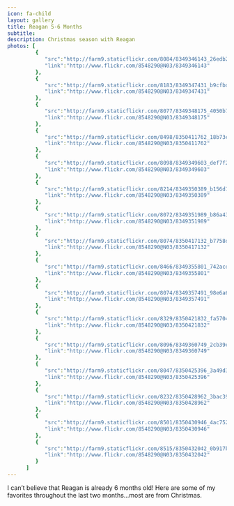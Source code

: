 ```yaml
---
icon: fa-child
layout: gallery
title: Reagan 5-6 Months
subtitle:
description: Christmas season with Reagan
photos: [
         {
            "src":"http://farm9.staticflickr.com/8084/8349346143_26edb2bb2c_z.jpg",
            "link":"http://www.flickr.com/8548290@N03/8349346143"
         },
         {
            "src":"http://farm9.staticflickr.com/8183/8349347431_b9cfbd859d_z.jpg",
            "link":"http://www.flickr.com/8548290@N03/8349347431"
         },
         {
            "src":"http://farm9.staticflickr.com/8077/8349348175_4050b754c1_z.jpg",
            "link":"http://www.flickr.com/8548290@N03/8349348175"
         },
         {
            "src":"http://farm9.staticflickr.com/8498/8350411762_18b73e3782_z.jpg",
            "link":"http://www.flickr.com/8548290@N03/8350411762"
         },
         {
            "src":"http://farm9.staticflickr.com/8098/8349349603_def7f2e6c5_z.jpg",
            "link":"http://www.flickr.com/8548290@N03/8349349603"
         },
         {
            "src":"http://farm9.staticflickr.com/8214/8349350389_b156d1e6fe_z.jpg",
            "link":"http://www.flickr.com/8548290@N03/8349350389"
         },
         {
            "src":"http://farm9.staticflickr.com/8072/8349351989_b86a43cb00_z.jpg",
            "link":"http://www.flickr.com/8548290@N03/8349351989"
         },
         {
            "src":"http://farm9.staticflickr.com/8074/8350417132_b7758db2d2_z.jpg",
            "link":"http://www.flickr.com/8548290@N03/8350417132"
         },
         {
            "src":"http://farm9.staticflickr.com/8466/8349355801_742acd870e_z.jpg",
            "link":"http://www.flickr.com/8548290@N03/8349355801"
         },
         {
            "src":"http://farm9.staticflickr.com/8074/8349357491_98e6a67ce1_z.jpg",
            "link":"http://www.flickr.com/8548290@N03/8349357491"
         },
         {
            "src":"http://farm9.staticflickr.com/8329/8350421832_fa5704d00b_z.jpg",
            "link":"http://www.flickr.com/8548290@N03/8350421832"
         },
         {
            "src":"http://farm9.staticflickr.com/8096/8349360749_2cb39e5a10_z.jpg",
            "link":"http://www.flickr.com/8548290@N03/8349360749"
         },
         {
            "src":"http://farm9.staticflickr.com/8047/8350425396_3a49d39c6d_z.jpg",
            "link":"http://www.flickr.com/8548290@N03/8350425396"
         },
         {
            "src":"http://farm9.staticflickr.com/8232/8350428962_3bac391dc9_z.jpg",
            "link":"http://www.flickr.com/8548290@N03/8350428962"
         },
         {
            "src":"http://farm9.staticflickr.com/8501/8350430946_4ac7524a5e_z.jpg",
            "link":"http://www.flickr.com/8548290@N03/8350430946"
         },
         {
            "src":"http://farm9.staticflickr.com/8515/8350432042_0b917ba005_z.jpg",
            "link":"http://www.flickr.com/8548290@N03/8350432042"
         }
      ]
---
```


I can’t believe that Reagan is already 6 months old! Here are some of my favorites throughout the last two months…most are from Christmas.
